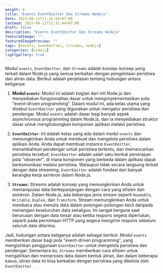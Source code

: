 ```yaml
---
weight: 6
title: "Events EventEmitter Dan Streams Nodejs"
date: 2023-08-11T11:32:44+07:00
lastmod: 2023-08-11T11:32:44+07:00
draft: false
description: "Events EventEmitter Dan Streams Nodejs"
featuredImage: ""
featuredImagePreview: ""
tags: [events, evenEmitter, streams, nodejs]
categories: [nodejs]
lightgallery: true
---
```


Modul `events`, `EventEmitter`, dan `Streams` adalah konsep-konsep yang terkait dalam Node.js yang semua berkaitan dengan pengelolaan peristiwa dan aliran data. Berikut adalah penjelasan tentang hubungan antara ketiganya:

1. **Modul `events`**: Modul ini adalah bagian dari inti Node.js dan menyediakan fungsionalitas dasar untuk mengimplementasikan pola "event-driven programming". Dalam modul ini, ada kelas utama yang disebut `EventEmitter` yang digunakan untuk mengatur peristiwa dan pendengar. Modul `events` adalah dasar bagi banyak aspek asynchronous programming dalam Node.js, dan ia menyediakan struktur dasar untuk menghubungkan komponen aplikasi melalui peristiwa.

2. **`EventEmitter`**: Ini adalah kelas yang ada dalam modul `events` dan memungkinkan Anda untuk membuat dan mengelola peristiwa dalam aplikasi Anda. Anda dapat membuat instance `EventEmitter`, menambahkan pendengar untuk peristiwa tertentu, dan memancarkan peristiwa tersebut. `EventEmitter` adalah salah satu bentuk penerapan pola "observer", di mana komponen yang berbeda dalam aplikasi dapat berkomunikasi melalui peristiwa. Walaupun tidak secara langsung terkait dengan data streaming, `EventEmitter` adalah fondasi dari banyak kerangka kerja asinkron dalam Node.js.

3. **`Streams`**: Streams adalah konsep yang memungkinkan Anda untuk memanipulasi data berkepanjangan dengan cara yang efisien dan asinkron. Dalam Node.js, ada beberapa jenis stream seperti `Readable`, `Writable`, `Duplex`, dan `Transform`. Stream memungkinkan Anda untuk membaca atau menulis data dalam potongan-potongan kecil daripada menangani keseluruhan data sekaligus. Ini sangat berguna saat berurusan dengan data besar atau ketika respons segera diperlukan, seperti pada permintaan HTTP yang segera mengirim respons sebelum seluruh data diterima.

Jadi, hubungan antara ketiganya adalah sebagai berikut: Modul `events` memberikan dasar bagi pola "event-driven programming", yang mengizinkan penggunaan `EventEmitter` untuk mengelola peristiwa dan pendengar. Sementara itu, `Streams` memberikan cara efisien untuk mengalirkan dan memproses data dalam bentuk aliran, dan dalam beberapa kasus, aliran data ini bisa berkaitan dengan peristiwa yang dikelola oleh `EventEmitter`.